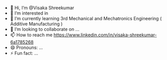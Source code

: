 - 👋 Hi, I’m @Visaka Shreekumar
- 👀 I’m interested in 
- 🌱 I’m currently learning 3rd Mechanical and Mechatronics Engineering ( Additive Manufacturing )
- 💞️ I’m looking to collaborate on ...
- 📫 How to reach me https://www.linkedin.com/in/visaka-shreekumar-6a1785268
- 😄 Pronouns: ...
- ⚡ Fun fact: ...

<!---
Visaka-sr-20/Visaka-sr-20 is a ✨ special ✨ repository because its `README.md` (this file) appears on your GitHub profile.
You can click the Preview link to take a look at your changes.
--->

